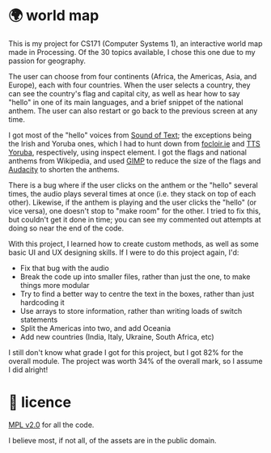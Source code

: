# 🌍 world map

This is my project for CS171 (Computer Systems 1), an interactive world map made in Processing. Of
the 30 topics available, I chose this one due to my passion for geography.

The user can choose from four continents (Africa, the Americas, Asia, and Europe), each with four
countries. When the user selects a country, they can see the country's flag and capital city, as 
well as hear how to say "hello" in one of its main languages, and a brief snippet of the national 
anthem. The user can also restart or go back to the previous screen at any time.

I got most of the "hello" voices from [Sound of Text](https://soundoftext.com/); the exceptions 
being the Irish and Yoruba ones, which I had to hunt down from 
[focloir.ie](https://www.focloir.ie/) and [TTS Yoruba](https://ttsyoruba.com/), respectively, using
inspect element. I got the flags and national anthems from Wikipedia, and used 
[GIMP](https://www.gimp.org/) to reduce the size of the flags and 
[Audacity](https://www.audacityteam.org/) to shorten the anthems.

There is a bug where if the user clicks on the anthem or the "hello" several times, the audio plays
several times at once (i.e. they stack on top of each other). Likewise, if the anthem is playing 
and the user clicks the "hello" (or vice versa), one doesn't stop to "make room" for the other. I 
tried to fix this, but couldn't get it done in time; you can see my commented out attempts at doing 
so near the end of the code.

With this project, I learned how to create custom methods, as well as some basic UI and UX 
designing skills. If I were to do this project again, I'd:

- Fix that bug with the audio
- Break the code up into smaller files, rather than just the one, to make things more modular
- Try to find a better way to centre the text in the boxes, rather than just hardcoding it
- Use arrays to store information, rather than writing loads of switch statements
- Split the Americas into two, and add Oceania
- Add new countries (India, Italy, Ukraine, South Africa, etc)

I still don't know what grade I got for this project, but I got 82% for the overall module. The 
project was worth 34% of the overall mark, so I assume I did alright!

# 📄 licence

[MPL v2.0](https://www.mozilla.org/en-US/MPL/2.0/) for all the code.

I believe most, if not all, of the assets are in the public domain.
